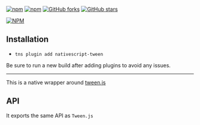 [![npm](https://img.shields.io/npm/v/nativescript-tween.svg)](https://www.npmjs.com/package/nativescript-tween)
[![npm](https://img.shields.io/npm/dt/nativescript-tween.svg?label=npm%20downloads)](https://www.npmjs.com/package/nativescript-tween)
[![GitHub forks](https://img.shields.io/github/forks/Akylas/nativescript-tween.svg)](https://github.com/Akylas/nativescript-tween/network)
[![GitHub stars](https://img.shields.io/github/stars/Akylas/nativescript-tween.svg)](https://github.com/Akylas/nativescript-tween/stargazers)

[![NPM](https://nodei.co/npm/nativescript-tween.png?downloads=true&downloadRank=true&stars=true)](https://nodei.co/npm/nativescript-tween/)

## Installation

* `tns plugin add nativescript-tween`

Be sure to run a new build after adding plugins to avoid any issues.

---

This is a native wrapper around [tween.js](https://github.com/tweenjs/tween.js/)

## API

It exports the same API as ```Tween.js```
